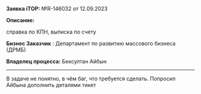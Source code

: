 **Заявка iTOP:** №R-146032  от 12.09.2023

**Описание:**

справка по КПН, выписка по счету

 **Бизнес Заказчик** : Департамент по развитию массового бизнеса (ДРМБ)

**Владелец процесса:** Бексултан Айбын

---

В задаче не понятно, в чём баг, что требуется сделать. Попросил Айбына дополнить деталями тикет
